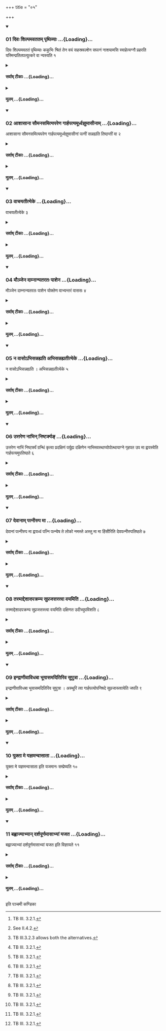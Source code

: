 +++
title = "०५"

+++

<div class="js_include" includetitle="true" newlevelforh1="3" unfilled url="/vedAH_yajuH/taittirIyam/sUtram/ApastambaH/shrautam/vishvAsa-prastutiH/02/05/01_divaH_shilpamavatatam_pRthivyAH.md">
<details open><summary><h3>01 दिवः शिल्पमवततम् पृथिव्याः ...{Loading}...</h3></summary>

दिवः शिल्पमवततं पृथिव्याः ककुभिः श्रितं तेन वयं सहस्रवल्शेन सपत्नं नाशयामसि स्वाहेत्यग्नौ प्रहरति यस्मिन्प्रतितपत्युत्करे वा न्यस्यति १
</details>
</div>
<div class="js_include collapsed" newlevelforh1="4" title="सर्वाष् टीकाः" unfilled url="/vedAH_yajuH/taittirIyam/sUtram/ApastambaH/shrautam/sarvASh_TIkAH/02/05/01_divaH_shilpamavatatam_pRthivyAH.md">
<details><summary><h4>सर्वाष् टीकाः ...{Loading}...</h4></summary>
<details><summary>थिते</summary>

1. with divaḥ śilpam...[^1] (the Adhvaryu) throws them on the fire on which he has heated (the ladles)[^2] or throws them on the rubbish-heap.[^3]  

[^1]: TB III. 3.2.1.  

[^2]: See II.4.2.  

[^3]: TB III.3.2.3 allows both the alternatives.
</details>
</details>
</div>
<div class="js_include collapsed" newlevelforh1="4" title="मूलम्" unfilled url="/vedAH_yajuH/taittirIyam/sUtram/ApastambaH/shrautam/mUlam/02/05/01_divaH_shilpamavatatam_pRthivyAH.md">
<details><summary><h4>मूलम् ...{Loading}...</h4></summary>

दिवः शिल्पमवततं पृथिव्याः ककुभिः श्रितं तेन वयं सहस्रवल्शेन सपत्नं नाशयामसि स्वाहेत्यग्नौ प्रहरति यस्मिन्प्रतितपत्युत्करे वा न्यस्यति १
</details>
</div>
<div class="js_include" includetitle="true" newlevelforh1="3" unfilled url="/vedAH_yajuH/taittirIyam/sUtram/ApastambaH/shrautam/vishvAsa-prastutiH/02/05/02_AshAsAnA_saumanasamityapareNa_gArhapatyamUrdhvajnumAsInAm.md">
<details open><summary><h3>02 आशासाना सौमनसमित्यपरेण गार्हपत्यमूर्ध्वज्ञुमासीनाम् ...{Loading}...</h3></summary>

आशासाना सौमनसमित्यपरेण गार्हपत्यमूर्ध्वज्ञुमासीनां पत्नीं सन्नह्यति तिष्ठन्तीं वा २
</details>
</div>
<div class="js_include collapsed" newlevelforh1="4" title="सर्वाष् टीकाः" unfilled url="/vedAH_yajuH/taittirIyam/sUtram/ApastambaH/shrautam/sarvASh_TIkAH/02/05/02_AshAsAnA_saumanasamityapareNa_gArhapatyamUrdhvajnumAsInAm.md">
<details><summary><h4>सर्वाष् टीकाः ...{Loading}...</h4></summary>
<details><summary>थिते</summary>

2. With āśāsānā...[^1] he girds the wife of the sacrificer who is sitting with knees raised or is standing (with a yoke-halter).  

[^1]: TS I.1.10.e.  

[^2]: According to TB III.3.3.1 she should be sitting.
</details>
</details>
</div>
<div class="js_include collapsed" newlevelforh1="4" title="मूलम्" unfilled url="/vedAH_yajuH/taittirIyam/sUtram/ApastambaH/shrautam/mUlam/02/05/02_AshAsAnA_saumanasamityapareNa_gArhapatyamUrdhvajnumAsInAm.md">
<details><summary><h4>मूलम् ...{Loading}...</h4></summary>

आशासाना सौमनसमित्यपरेण गार्हपत्यमूर्ध्वज्ञुमासीनां पत्नीं सन्नह्यति तिष्ठन्तीं वा २
</details>
</div>
<div class="js_include" includetitle="true" newlevelforh1="3" unfilled url="/vedAH_yajuH/taittirIyam/sUtram/ApastambaH/shrautam/vishvAsa-prastutiH/02/05/03_vAchayatItyeke.md">
<details open><summary><h3>03 वाचयतीत्येके ...{Loading}...</h3></summary>

वाचयतीत्येके ३
</details>
</div>
<div class="js_include collapsed" newlevelforh1="4" title="सर्वाष् टीकाः" unfilled url="/vedAH_yajuH/taittirIyam/sUtram/ApastambaH/shrautam/sarvASh_TIkAH/02/05/03_vAchayatItyeke.md">
<details><summary><h4>सर्वाष् टीकाः ...{Loading}...</h4></summary>
<details><summary>थिते</summary>

3. According to some (ritualists) he makes her recite (the verse).
</details>
</details>
</div>
<div class="js_include collapsed" newlevelforh1="4" title="मूलम्" unfilled url="/vedAH_yajuH/taittirIyam/sUtram/ApastambaH/shrautam/mUlam/02/05/03_vAchayatItyeke.md">
<details><summary><h4>मूलम् ...{Loading}...</h4></summary>

वाचयतीत्येके ३
</details>
</div>
<div class="js_include" includetitle="true" newlevelforh1="3" unfilled url="/vedAH_yajuH/taittirIyam/sUtram/ApastambaH/shrautam/vishvAsa-prastutiH/02/05/04_maunjena_dAmnAnyatarataH_pAshena.md">
<details open><summary><h3>04 मौञ्जेन दाम्नान्यतरतः पाशेन ...{Loading}...</h3></summary>

मौञ्जेन दाम्नान्यतरतः पाशेन योक्तेण वाभ्यन्तरं वाससः ४
</details>
</div>
<div class="js_include collapsed" newlevelforh1="4" title="सर्वाष् टीकाः" unfilled url="/vedAH_yajuH/taittirIyam/sUtram/ApastambaH/shrautam/sarvASh_TIkAH/02/05/04_maunjena_dAmnAnyatarataH_pAshena.md">
<details><summary><h4>सर्वाष् टीकाः ...{Loading}...</h4></summary>
<details><summary>थिते</summary>

4. (He girds her) by means of (girdle) made out of a string of Muñja-grass having a noose at one end or with a yoke-halter,[^1] under the lower garment.  

[^1]: See ŚB I.3.1.13.
</details>
</details>
</div>
<div class="js_include collapsed" newlevelforh1="4" title="मूलम्" unfilled url="/vedAH_yajuH/taittirIyam/sUtram/ApastambaH/shrautam/mUlam/02/05/04_maunjena_dAmnAnyatarataH_pAshena.md">
<details><summary><h4>मूलम् ...{Loading}...</h4></summary>

मौञ्जेन दाम्नान्यतरतः पाशेन योक्तेण वाभ्यन्तरं वाससः ४
</details>
</div>
<div class="js_include" includetitle="true" newlevelforh1="3" unfilled url="/vedAH_yajuH/taittirIyam/sUtram/ApastambaH/shrautam/vishvAsa-prastutiH/02/05/05_na_vAso-bhisannahyati_abhisannahyatItyeke.md">
<details open><summary><h3>05 न वासोऽभिसन्नह्यति अभिसन्नह्यतीत्येके ...{Loading}...</h3></summary>

न वासोऽभिसन्नह्यति । अभिसन्नह्यतीत्येके ५
</details>
</div>
<div class="js_include collapsed" newlevelforh1="4" title="सर्वाष् टीकाः" unfilled url="/vedAH_yajuH/taittirIyam/sUtram/ApastambaH/shrautam/sarvASh_TIkAH/02/05/05_na_vAso-bhisannahyati_abhisannahyatItyeke.md">
<details><summary><h4>सर्वाष् टीकाः ...{Loading}...</h4></summary>
<details><summary>थिते</summary>

5. He should not tie it over the garment. According to some (ritualists)[^1] he should tie it over the garment.  

[^1]: cf. SB I.3.1.14; TB III.3.3.3.
</details>
</details>
</div>
<div class="js_include collapsed" newlevelforh1="4" title="मूलम्" unfilled url="/vedAH_yajuH/taittirIyam/sUtram/ApastambaH/shrautam/mUlam/02/05/05_na_vAso-bhisannahyati_abhisannahyatItyeke.md">
<details><summary><h4>मूलम् ...{Loading}...</h4></summary>

न वासोऽभिसन्नह्यति । अभिसन्नह्यतीत्येके ५
</details>
</div>
<div class="js_include" includetitle="true" newlevelforh1="3" unfilled url="/vedAH_yajuH/taittirIyam/sUtram/ApastambaH/shrautam/vishvAsa-prastutiH/02/05/06_uttareNa_nAbhin_niShTarkya~N.md">
<details open><summary><h3>06 उत्तरेण नाभिन् निष्टर्क्यङ् ...{Loading}...</h3></summary>

उत्तरेण नाभिं निष्टर्क्यं ग्रन्थिं कृत्वा प्रदक्षिणं पर्यूह्य दक्षिणेन नाभिमवस्थाप्योपोत्थायाग्ने गृहपत उप मा ह्वयस्वेति गार्हपत्यमुपतिष्ठते ६
</details>
</div>
<div class="js_include collapsed" newlevelforh1="4" title="सर्वाष् टीकाः" unfilled url="/vedAH_yajuH/taittirIyam/sUtram/ApastambaH/shrautam/sarvASh_TIkAH/02/05/06_uttareNa_nAbhin_niShTarkya~N.md">
<details><summary><h4>सर्वाष् टीकाः ...{Loading}...</h4></summary>
<details><summary>थिते</summary>

6. Towards the left of the navel (after the Adhvaryu) has made a knot that can be easily loosened, has shifted (the end of the girdle) to the south, and has placed (it) to the right of the navel, having stood up, (the wife of the sacrificer) stands near the Gārhapatya praising it with agne gr̥hapate...[^1]  

1. KS I.10.
</details>
</details>
</div>
<div class="js_include collapsed" newlevelforh1="4" title="मूलम्" unfilled url="/vedAH_yajuH/taittirIyam/sUtram/ApastambaH/shrautam/mUlam/02/05/06_uttareNa_nAbhin_niShTarkya~N.md">
<details><summary><h4>मूलम् ...{Loading}...</h4></summary>

उत्तरेण नाभिं निष्टर्क्यं ग्रन्थिं कृत्वा प्रदक्षिणं पर्यूह्य दक्षिणेन नाभिमवस्थाप्योपोत्थायाग्ने गृहपत उप मा ह्वयस्वेति गार्हपत्यमुपतिष्ठते ६
</details>
</div>
<div class="js_include" includetitle="true" newlevelforh1="3" unfilled url="/vedAH_yajuH/taittirIyam/sUtram/ApastambaH/shrautam/vishvAsa-prastutiH/02/05/07_devAnAm_patnIrupa_mA.md">
<details open><summary><h3>07 देवानाम् पत्नीरुप मा ...{Loading}...</h3></summary>

देवानां पत्नीरुप मा ह्वयध्वं पत्नि पत्न्येष ते लोको नमस्ते अस्तु मा मा हिंसीरिति देवपत्नीरुपतिष्ठते ७
</details>
</div>
<div class="js_include collapsed" newlevelforh1="4" title="सर्वाष् टीकाः" unfilled url="/vedAH_yajuH/taittirIyam/sUtram/ApastambaH/shrautam/sarvASh_TIkAH/02/05/07_devAnAm_patnIrupa_mA.md">
<details><summary><h4>सर्वाष् टीकाः ...{Loading}...</h4></summary>
<details><summary>थिते</summary>

7. She stands praising the wives of the gods with devānāṁ patnīḥ.....[^1]  

[^1]: Cp. KS I.10; MS I.1.11; TS IV.7.13.d.a.
</details>
</details>
</div>
<div class="js_include collapsed" newlevelforh1="4" title="मूलम्" unfilled url="/vedAH_yajuH/taittirIyam/sUtram/ApastambaH/shrautam/mUlam/02/05/07_devAnAm_patnIrupa_mA.md">
<details><summary><h4>मूलम् ...{Loading}...</h4></summary>

देवानां पत्नीरुप मा ह्वयध्वं पत्नि पत्न्येष ते लोको नमस्ते अस्तु मा मा हिंसीरिति देवपत्नीरुपतिष्ठते ७
</details>
</div>
<div class="js_include" includetitle="true" newlevelforh1="3" unfilled url="/vedAH_yajuH/taittirIyam/sUtram/ApastambaH/shrautam/vishvAsa-prastutiH/02/05/08_tasmAddeshAdapakramya_suprajasastvA_vayamiti.md">
<details open><summary><h3>08 तस्माद्देशादपक्रम्य सुप्रजसस्त्वा वयमिति ...{Loading}...</h3></summary>

तस्माद्देशादपक्रम्य सुप्रजसस्त्वा वयमिति दक्षिणत उदीच्युपविशति ८
</details>
</div>
<div class="js_include collapsed" newlevelforh1="4" title="सर्वाष् टीकाः" unfilled url="/vedAH_yajuH/taittirIyam/sUtram/ApastambaH/shrautam/sarvASh_TIkAH/02/05/08_tasmAddeshAdapakramya_suprajasastvA_vayamiti.md">
<details><summary><h4>सर्वाष् टीकाः ...{Loading}...</h4></summary>
<details><summary>थिते</summary>

8. Having gone away from that place, to the south, she sits with her face to the north, with suprajasastvā vayam....[^1]  

[^1]: TS I.1.10f
</details>
</details>
</div>
<div class="js_include collapsed" newlevelforh1="4" title="मूलम्" unfilled url="/vedAH_yajuH/taittirIyam/sUtram/ApastambaH/shrautam/mUlam/02/05/08_tasmAddeshAdapakramya_suprajasastvA_vayamiti.md">
<details><summary><h4>मूलम् ...{Loading}...</h4></summary>

तस्माद्देशादपक्रम्य सुप्रजसस्त्वा वयमिति दक्षिणत उदीच्युपविशति ८
</details>
</div>
<div class="js_include" includetitle="true" newlevelforh1="3" unfilled url="/vedAH_yajuH/taittirIyam/sUtram/ApastambaH/shrautam/vishvAsa-prastutiH/02/05/09_indrANIvAvidhabA_bhUyAsamaditiriva_suputrA.md">
<details open><summary><h3>09 इन्द्राणीवाविधबा भूयासमदितिरिव सुपुत्रा ...{Loading}...</h3></summary>

इन्द्राणीवाविधबा भूयासमदितिरिव सुपुत्रा । अस्थूरि त्वा गार्हपत्योपनिषदे सुप्रजास्त्वायेति जपति ९
</details>
</div>
<div class="js_include collapsed" newlevelforh1="4" title="सर्वाष् टीकाः" unfilled url="/vedAH_yajuH/taittirIyam/sUtram/ApastambaH/shrautam/sarvASh_TIkAH/02/05/09_indrANIvAvidhabA_bhUyAsamaditiriva_suputrA.md">
<details><summary><h4>सर्वाष् टीकाः ...{Loading}...</h4></summary>
<details><summary>थिते</summary>

9. She mutters indrāṇīvāvidhavā...[^1]  

[^1]: TB III.7.5.10.
</details>
</details>
</div>
<div class="js_include collapsed" newlevelforh1="4" title="मूलम्" unfilled url="/vedAH_yajuH/taittirIyam/sUtram/ApastambaH/shrautam/mUlam/02/05/09_indrANIvAvidhabA_bhUyAsamaditiriva_suputrA.md">
<details><summary><h4>मूलम् ...{Loading}...</h4></summary>

इन्द्राणीवाविधबा भूयासमदितिरिव सुपुत्रा । अस्थूरि त्वा गार्हपत्योपनिषदे सुप्रजास्त्वायेति जपति ९
</details>
</div>
<div class="js_include" includetitle="true" newlevelforh1="3" unfilled url="/vedAH_yajuH/taittirIyam/sUtram/ApastambaH/shrautam/vishvAsa-prastutiH/02/05/10_yuktA_me_yajnamanvAsAtA.md">
<details open><summary><h3>10 युक्ता मे यज्ञमन्वासाता ...{Loading}...</h3></summary>

युक्ता मे यज्ञमन्वासाता इति यजमानः सम्प्रेष्यति १०
</details>
</div>
<div class="js_include collapsed" newlevelforh1="4" title="सर्वाष् टीकाः" unfilled url="/vedAH_yajuH/taittirIyam/sUtram/ApastambaH/shrautam/sarvASh_TIkAH/02/05/10_yuktA_me_yajnamanvAsAtA.md">
<details><summary><h4>सर्वाष् टीकाः ...{Loading}...</h4></summary>
<details><summary>थिते</summary>

10. The sacrificer orders “Girded one she should remain sitting through my sacrifice."[^1]  

[^1]: Cf. SB I.3.1.12.
</details>
</details>
</div>
<div class="js_include collapsed" newlevelforh1="4" title="मूलम्" unfilled url="/vedAH_yajuH/taittirIyam/sUtram/ApastambaH/shrautam/mUlam/02/05/10_yuktA_me_yajnamanvAsAtA.md">
<details><summary><h4>मूलम् ...{Loading}...</h4></summary>

युक्ता मे यज्ञमन्वासाता इति यजमानः सम्प्रेष्यति १०
</details>
</div>
<div class="js_include" includetitle="true" newlevelforh1="3" unfilled url="/vedAH_yajuH/taittirIyam/sUtram/ApastambaH/shrautam/vishvAsa-prastutiH/02/05/11_bahvAjyAbhyAn_darshapUrNamAsAbhyAM_yajata.md">
<details open><summary><h3>11 बह्वाज्याभ्यान् दर्शपूर्णमासाभ्यां यजत ...{Loading}...</h3></summary>

बह्वाज्याभ्यां दर्शपूर्णमासाभ्यां यजत इति विज्ञायते ११
</details>
</div>
<div class="js_include collapsed" newlevelforh1="4" title="सर्वाष् टीकाः" unfilled url="/vedAH_yajuH/taittirIyam/sUtram/ApastambaH/shrautam/sarvASh_TIkAH/02/05/11_bahvAjyAbhyAn_darshapUrNamAsAbhyAM_yajata.md">
<details><summary><h4>सर्वाष् टीकाः ...{Loading}...</h4></summary>
<details><summary>थिते</summary>

11. “He performs the New and Full-moon-sacrifices with ample ghee"-This is known (from a Brāhmaṇa-text).[^1]  

[^1]: The Brāhmaṇa-text is not known.
</details>
</details>
</div>
<div class="js_include collapsed" newlevelforh1="4" title="मूलम्" unfilled url="/vedAH_yajuH/taittirIyam/sUtram/ApastambaH/shrautam/mUlam/02/05/11_bahvAjyAbhyAn_darshapUrNamAsAbhyAM_yajata.md">
<details><summary><h4>मूलम् ...{Loading}...</h4></summary>

बह्वाज्याभ्यां दर्शपूर्णमासाभ्यां यजत इति विज्ञायते ११
</details>
</div>





  
इति पञ्चमी कण्डिका 
